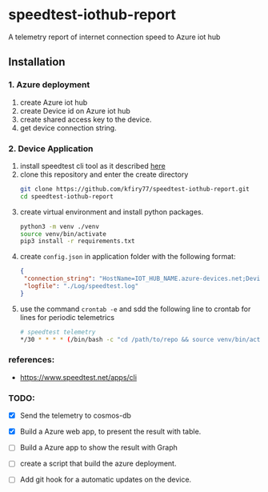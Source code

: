 # speedtest-iothub-report
A telemetry report of internet connection speed to Azure iot hub

## Installation

### 1. Azure deployment

1. create Azure iot hub 
2. create Device id on Azure iot hub
3. create shared access key to the device. 
4. get device connection string. 

### 2. Device Application

1. install speedtest cli tool as it described [here](https://www.speedtest.net/apps/cli)
1. clone this repository and enter the create directory
   ```sh
   git clone https://github.com/kfiry77/speedtest-iothub-report.git
   cd speedtest-iothub-report
   ``` 
1. create virtual environment and install python packages. 
   ```sh
   python3 -m venv ./venv
   source venv/bin/activate
   pip3 install -r requirements.txt
   ```
1. create ``config.json`` in application folder with the following format: 
   ```json
   {
    "connection_string": "HostName=IOT_HUB_NAME.azure-devices.net;DeviceId=_DEVICE_ID;SharedAccessKey=DEVICE_SAS",
    "logfile": "./Log/speedtest.log"
   }
   ```
1. use the command ```crontab -e``` and sdd the following line to crontab for lines for periodic telemetrics 
   ```sh
   # speedtest telemetry
   */30 * * * * (/bin/bash -c "cd /path/to/repo && source venv/bin/activate && python3 main.py  >> /path/to/logfile.log 2>&1 &")
   ```
### references:

- https://www.speedtest.net/apps/cli

### TODO:

- [x] Send the telemetry to cosmos-db
- [x] Build a Azure web app, to present the result with table. 
- [ ] Build a Azure app to show the result with Graph
- [ ] create a script that build the azure deployment. 
- [ ] Add git hook for a automatic updates on the device. 


